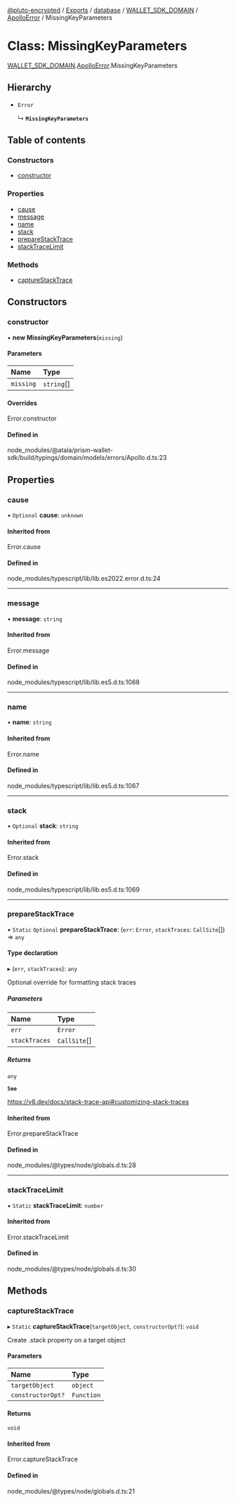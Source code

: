 [@pluto-encrypted](../README.md) / [Exports](../modules.md) / [database](../modules/database.md) / [WALLET\_SDK\_DOMAIN](../modules/database.WALLET_SDK_DOMAIN.md) / [ApolloError](../modules/database.WALLET_SDK_DOMAIN.ApolloError.md) / MissingKeyParameters

# Class: MissingKeyParameters

[WALLET\_SDK\_DOMAIN](../modules/database.WALLET_SDK_DOMAIN.md).[ApolloError](../modules/database.WALLET_SDK_DOMAIN.ApolloError.md).MissingKeyParameters

## Hierarchy

- `Error`

  ↳ **`MissingKeyParameters`**

## Table of contents

### Constructors

- [constructor](database.WALLET_SDK_DOMAIN.ApolloError.MissingKeyParameters.md#constructor)

### Properties

- [cause](database.WALLET_SDK_DOMAIN.ApolloError.MissingKeyParameters.md#cause)
- [message](database.WALLET_SDK_DOMAIN.ApolloError.MissingKeyParameters.md#message)
- [name](database.WALLET_SDK_DOMAIN.ApolloError.MissingKeyParameters.md#name)
- [stack](database.WALLET_SDK_DOMAIN.ApolloError.MissingKeyParameters.md#stack)
- [prepareStackTrace](database.WALLET_SDK_DOMAIN.ApolloError.MissingKeyParameters.md#preparestacktrace)
- [stackTraceLimit](database.WALLET_SDK_DOMAIN.ApolloError.MissingKeyParameters.md#stacktracelimit)

### Methods

- [captureStackTrace](database.WALLET_SDK_DOMAIN.ApolloError.MissingKeyParameters.md#capturestacktrace)

## Constructors

### constructor

• **new MissingKeyParameters**(`missing`)

#### Parameters

| Name | Type |
| :------ | :------ |
| `missing` | `string`[] |

#### Overrides

Error.constructor

#### Defined in

node_modules/@atala/prism-wallet-sdk/build/typings/domain/models/errors/Apollo.d.ts:23

## Properties

### cause

• `Optional` **cause**: `unknown`

#### Inherited from

Error.cause

#### Defined in

node_modules/typescript/lib/lib.es2022.error.d.ts:24

___

### message

• **message**: `string`

#### Inherited from

Error.message

#### Defined in

node_modules/typescript/lib/lib.es5.d.ts:1068

___

### name

• **name**: `string`

#### Inherited from

Error.name

#### Defined in

node_modules/typescript/lib/lib.es5.d.ts:1067

___

### stack

• `Optional` **stack**: `string`

#### Inherited from

Error.stack

#### Defined in

node_modules/typescript/lib/lib.es5.d.ts:1069

___

### prepareStackTrace

▪ `Static` `Optional` **prepareStackTrace**: (`err`: `Error`, `stackTraces`: `CallSite`[]) => `any`

#### Type declaration

▸ (`err`, `stackTraces`): `any`

Optional override for formatting stack traces

##### Parameters

| Name | Type |
| :------ | :------ |
| `err` | `Error` |
| `stackTraces` | `CallSite`[] |

##### Returns

`any`

**`See`**

https://v8.dev/docs/stack-trace-api#customizing-stack-traces

#### Inherited from

Error.prepareStackTrace

#### Defined in

node_modules/@types/node/globals.d.ts:28

___

### stackTraceLimit

▪ `Static` **stackTraceLimit**: `number`

#### Inherited from

Error.stackTraceLimit

#### Defined in

node_modules/@types/node/globals.d.ts:30

## Methods

### captureStackTrace

▸ `Static` **captureStackTrace**(`targetObject`, `constructorOpt?`): `void`

Create .stack property on a target object

#### Parameters

| Name | Type |
| :------ | :------ |
| `targetObject` | `object` |
| `constructorOpt?` | `Function` |

#### Returns

`void`

#### Inherited from

Error.captureStackTrace

#### Defined in

node_modules/@types/node/globals.d.ts:21
